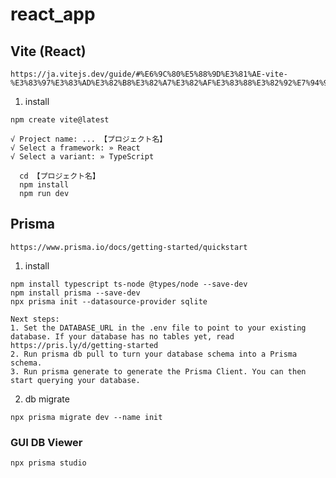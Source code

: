 # react_app

## Vite (React)

```
https://ja.vitejs.dev/guide/#%E6%9C%80%E5%88%9D%E3%81%AE-vite-%E3%83%97%E3%83%AD%E3%82%B8%E3%82%A7%E3%82%AF%E3%83%88%E3%82%92%E7%94%9F%E6%88%90%E3%81%99%E3%82%8B
```

1. install

```
npm create vite@latest

√ Project name: ... 【プロジェクト名】
√ Select a framework: » React
√ Select a variant: » TypeScript
```

```
  cd 【プロジェクト名】
  npm install
  npm run dev
```

## Prisma

```
https://www.prisma.io/docs/getting-started/quickstart
```

1. install

```
npm install typescript ts-node @types/node --save-dev
npm install prisma --save-dev
npx prisma init --datasource-provider sqlite
```

```
Next steps:
1. Set the DATABASE_URL in the .env file to point to your existing database. If your database has no tables yet, read https://pris.ly/d/getting-started
2. Run prisma db pull to turn your database schema into a Prisma schema.
3. Run prisma generate to generate the Prisma Client. You can then start querying your database.
```

2. db migrate

```
npx prisma migrate dev --name init
```

### GUI DB Viewer

```
npx prisma studio
```
